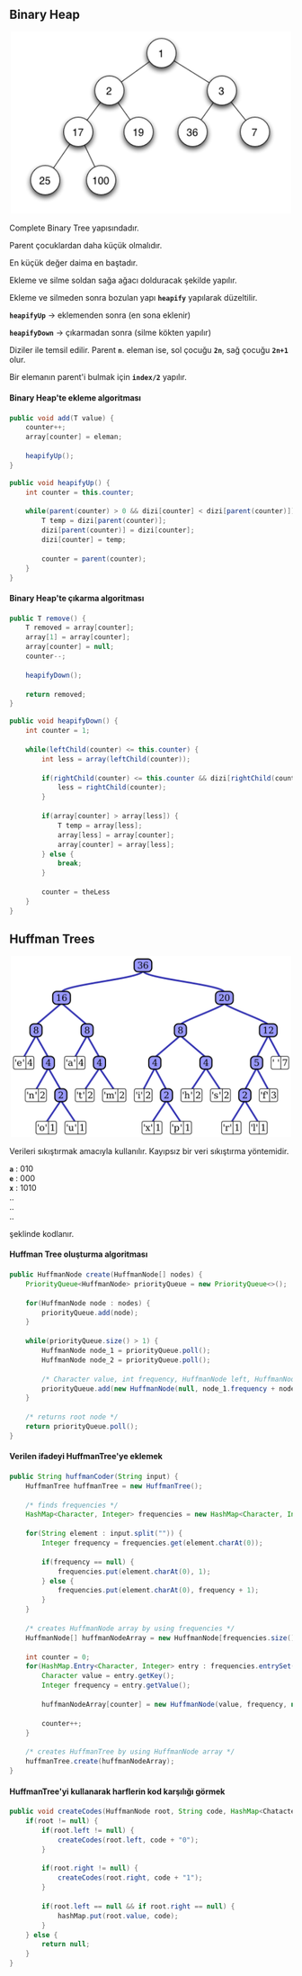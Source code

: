 ## Binary Heap

<p align="center"> 
	<img src="_img/week_6_0.jpg" width="500px">
</p>

Complete Binary  Tree yapısındadır.

Parent çocuklardan daha küçük olmalıdır.

En küçük değer daima en baştadır.

Ekleme ve silme soldan sağa ağacı dolduracak şekilde yapılır.

Ekleme ve silmeden sonra bozulan yapı **`heapify`** yapılarak düzeltilir.

**`heapifyUp`** -> eklemenden sonra (en sona eklenir)

**`heapifyDown`** -> çıkarmadan sonra (silme kökten yapılır)

Diziler ile temsil edilir. Parent **`n`**. eleman ise, sol çocuğu **`2n`**, sağ çocuğu **`2n+1`** olur.

Bir elemanın parent'i bulmak için **`index/2`** yapılır.

#### Binary Heap'te ekleme algoritması

```java
public void add(T value) {
	counter++;
	array[counter] = eleman;

	heapifyUp();
}
```

```java
public void heapifyUp() {
	int counter = this.counter;

	while(parent(counter) > 0 && dizi[counter] < dizi[parent(counter)]) {
		T temp = dizi[parent(counter)];
		dizi[parent(counter)] = dizi[counter];
		dizi[counter] = temp;

		counter = parent(counter);
	}
}
```

#### Binary Heap'te çıkarma algoritması

```java
public T remove() {
	T removed = array[counter];
	array[1] = array[counter];
	array[counter] = null;
	counter--;

	heapifyDown();

	return removed;
}
```

```java
public void heapifyDown() {
	int counter = 1;

	while(leftChild(counter) <= this.counter) {
		int less = array(leftChild(counter));

		if(rightChild(counter) <= this.counter && dizi[rightChild(counter)] < array[leftChild(counter)]) {
			less = rightChild(counter);
		}

		if(array[counter] > array[less]) {
			T temp = array[less];
			array[less] = array[counter];
			array[counter] = array[less];
		} else {
			break;
		}

		counter = theLess
	}
}
```

## Huffman Trees

<p align="center"> 
	<img src="_img/week_6_1.jpg" width="500px">
</p>

Verileri sıkıştırmak amacıyla kullanılır. Kayıpsız bir veri sıkıştırma yöntemidir.

**`a`** : 010  
**`e`** : 000  
**`x`** : 1010  
..  
..  
..

şeklinde kodlanır.

#### Huffman Tree oluşturma algoritması

```java
public HuffmanNode create(HuffmanNode[] nodes) {
	PriorityQueue<HuffmanNode> priorityQueue = new PriorityQueue<>();

	for(HuffmanNode node : nodes) {
		priorityQueue.add(node);
	}

	while(priorityQueue.size() > 1) {
		HuffmanNode node_1 = priorityQueue.poll();
		HuffmanNode node_2 = priorityQueue.poll();

		/* Character value, int frequency, HuffmanNode left, HuffmanNode right */
		priorityQueue.add(new HuffmanNode(null, node_1.frequency + node_2.frequency, node_1, node_2));
	}

	/* returns root node */
	return priorityQueue.poll();
}
```

#### Verilen ifadeyi HuffmanTree'ye eklemek

```java
public String huffmanCoder(String input) {
	HuffmanTree huffmanTree = new HuffmanTree();

	/* finds frequencies */
	HashMap<Character, Integer> frequencies = new HashMap<Character, Integer>();

	for(String element : input.split("")) {
		Integer frequency = frequencies.get(element.charAt(0));

		if(frequency == null) {
			frequencies.put(element.charAt(0), 1);
		} else {
			frequencies.put(element.charAt(0), frequency + 1);
		}
	}

	/* creates HuffmanNode array by using frequencies */
	HuffmanNode[] huffmanNodeArray = new HuffmanNode[frequencies.size()];

	int counter = 0;
	for(HashMap.Entry<Character, Integer> entry : frequencies.entrySet()) {
		Character value = entry.getKey();
		Integer frequency = entry.getValue();

		huffmanNodeArray[counter] = new HuffmanNode(value, frequency, null, null);

		counter++;
	}

	/* creates HuffmanTree by using HuffmanNode array */
	huffmanTree.create(huffmanNodeArray);
}
```

#### HuffmanTree'yi kullanarak harflerin kod karşılığı görmek

```java
public void createCodes(HuffmanNode root, String code, HashMap<Chatacter, String> hashMap) {
	if(root != null) {
		if(root.left != null) {
			createCodes(root.left, code + "0");
		}

		if(root.right != null) {
			createCodes(root.right, code + "1");
		}

		if(root.left == null && if root.right == null) {
			hashMap.put(root.value, code);
		} 
	} else {
		return null;
	}
}
```
